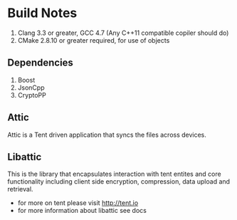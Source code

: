 # Build Notes
1. Clang 3.3 or greater, GCC 4.7 (Any C++11 compatible copiler should do)
2. CMake 2.8.10 or greater required, for use of objects

## Dependencies
1. Boost
2. JsonCpp
3. CryptoPP

## Attic
Attic is a Tent driven application that syncs the files across devices.
## Libattic
This is the library that encapsulates interaction with tent entites and core functionality including
client side encryption, compression, data upload and retrieval.

* for more on tent please visit http://tent.io
* for more information about libattic see docs





